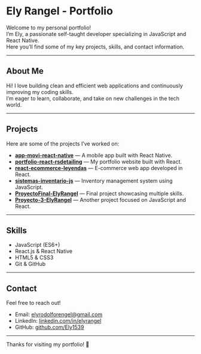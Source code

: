 # Ely Rangel - Portfolio

Welcome to my personal portfolio!  
I’m Ely, a passionate self-taught developer specializing in JavaScript and React Native.  
Here you’ll find some of my key projects, skills, and contact information.

---

## About Me

Hi! I love building clean and efficient web applications and continuously improving my coding skills.  
I’m eager to learn, collaborate, and take on new challenges in the tech world.

---

## Projects

Here are some of the projects I’ve worked on:

- **[app-movi-react-native](https://github.com/Ely1539/app-movi-react-native)** — A mobile app built with React Native.  
- **[portfolio-react-rsdetailing](https://github.com/Ely1539/portfolio-react-rsdetailing)** — My portfolio website built with React.  
- **[react-ecommerce-leyendas](https://github.com/Ely1539/react-ecommerce-leyendas)** — E-commerce web app developed in React.  
- **[sistemas-inventario-js](https://github.com/Ely1539/sistemas-inventario-js)** — Inventory management system using JavaScript.  
- **[ProyectoFinal-ElyRangel](https://github.com/Ely1539/ProyectoFinal-ElyRangel)** — Final project showcasing multiple skills.  
- **[Proyecto-3-ElyRangel](https://github.com/Ely1539/Proyecto-3-ElyRangel)** — Another project focused on JavaScript and React.

---

## Skills

- JavaScript (ES6+)  
- React.js & React Native  
- HTML5 & CSS3  
- Git & GitHub  

---

## Contact

Feel free to reach out!  
- Email: elyrodolforengel@gmail.com  
- LinkedIn: [linkedin.com/in/elyrangel](https://www.linkedin.com/in/elyrangel)  
- GitHub: [github.com/Ely1539](https://github.com/Ely1539)

---

Thanks for visiting my portfolio! 🚀
